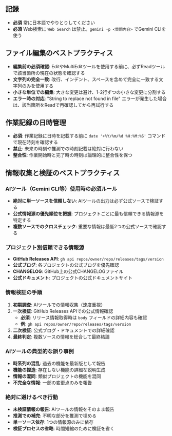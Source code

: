 ## 記録

- **必須** 常に日本語でやりとりしてください
- **必須** Web検索に `Web Search` は禁止。`gemini -p <質問内容>` でGemini CLIを使う

## ファイル編集のベストプラクティス

- **編集前の必須確認**: EditやMultiEditツールを使用する前に、必ずReadツールで該当箇所の現在の状態を確認する
- **文字列の完全一致**: 改行、インデント、スペースを含めて完全に一致する文字列のみを使用する
- **小さな単位での編集**: 大きな変更は避け、1-2行ずつの小さな変更に分割する
- **エラー時の対応**: "String to replace not found in file" エラーが発生した場合は、該当箇所をReadで再確認してから再試行する

## 作業記録の日時管理

- **必須**: 作業記録に日時を記載する前に `date '+%Y/%m/%d %H:%M:%S'` コマンドで現在時刻を確認する
- **禁止**: 未来の時刻や推測での時刻記載は絶対に行わない
- **整合性**: 作業開始時と完了時の時刻は論理的に整合性を保つ

## 情報収集と検証のベストプラクティス

### AIツール（Gemini CLI等）使用時の必須ルール
- **絶対に単一ソースを信頼しない**: AIツールの出力は必ず公式ソースで検証する
- **公式情報源の優先順位を把握**: プロジェクトごとに最も信頼できる情報源を特定する
- **複数ソースでのクロスチェック**: 重要な情報は最低2つの公式ソースで確認する

### プロジェクト別信頼できる情報源
- **GitHub Releases API**: `gh api repos/owner/repo/releases/tags/version`
- **公式ブログ**: 各プロジェクトの公式ブログを優先確認
- **CHANGELOG**: GitHub上の公式CHANGELOGファイル
- **公式ドキュメント**: プロジェクトの公式ドキュメントサイト

### 情報検証の手順
1. **初期調査**: AIツールでの情報収集（速度重視）
2. **一次検証**: GitHub Releases APIでの公式情報確認
   - **必須**: リリース情報取得時は `body` フィールドの詳細内容も確認
   - **例**: `gh api repos/owner/repo/releases/tags/version`
3. **二次検証**: 公式ブログ・ドキュメントでの詳細確認
4. **最終判定**: 複数ソースの情報を総合して最終結論

### AIツールの典型的な誤り事例
- **時系列の混乱**: 過去の機能を最新版として報告
- **機能の捏造**: 存在しない機能の詳細な説明生成
- **情報の混同**: 類似プロジェクトの機能を混同
- **不完全な情報**: 一部の変更点のみを報告

### 絶対に避けるべき行動
- **未検証情報の報告**: AIツールの情報をそのまま報告
- **推測での補完**: 不明な部分を推測で埋める
- **単一ソース依存**: 1つの情報源のみに依存
- **検証プロセスの省略**: 時間短縮のために検証を省く

